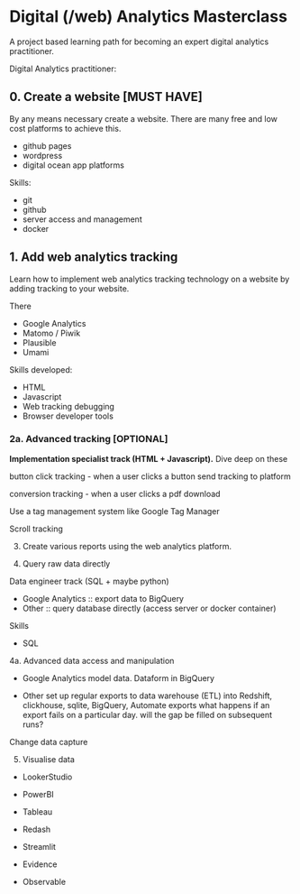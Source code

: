 # Digital (/web) Analytics Masterclass

A project based learning path for becoming an expert digital analytics practitioner.

Digital Analytics practitioner: 



## 0. Create a website [MUST HAVE]

By any means necessary create a website. There are many free and low cost platforms to achieve this.

- github pages
- wordpress
- digital ocean app platforms

Skills:

- git
- github
- server access and management
- docker


## 1. Add web analytics tracking

Learn how to implement web analytics tracking technology on a website by adding tracking to your website.

There 

- Google Analytics
- Matomo / Piwik
- Plausible
- Umami

Skills developed:

- HTML
- Javascript
- Web tracking debugging
- Browser developer tools


### 2a. Advanced tracking [OPTIONAL]

__Implementation specialist track (HTML + Javascript).__ Dive deep on these 
 
button click tracking - when a user clicks a button send tracking to platform

conversion tracking - when a user clicks a pdf download

Use a tag management system like Google Tag Manager

Scroll tracking



3. Create various reports using the web analytics platform.


4. Query raw data directly

Data engineer track (SQL + maybe python)

- Google Analytics :: export data to BigQuery
- Other :: query database directly (access server or docker container)


Skills

- SQL


4a. Advanced data access and manipulation

- Google Analytics
    model data. Dataform in BigQuery

- Other
    set up regular exports to data warehouse (ETL) into Redshift, clickhouse, sqlite, BigQuery, 
    Automate exports
    what happens if an export fails on a particular day. will the gap be filled on subsequent runs?

Change data capture


5. Visualise data

- LookerStudio
- PowerBI
- Tableau
- Redash


- Streamlit
- Evidence
- Observable
